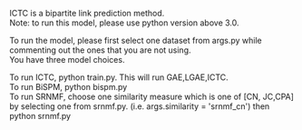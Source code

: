 ICTC is a bipartite link prediction method.\
Note: to run this model, please use python version above 3.0.

To run the model, please first select one dataset from args.py while commenting out the ones that you are not using.\
You have three model choices. 

To run ICTC, python train.py. This will run GAE,LGAE,ICTC.\
To run BiSPM, python bispm.py \
To run SRNMF, choose one similarity measure which is one of [CN, JC,CPA] by selecting one from srnmf.py. (i.e. args.similarity = 'srnmf_cn') then python srnmf.py


